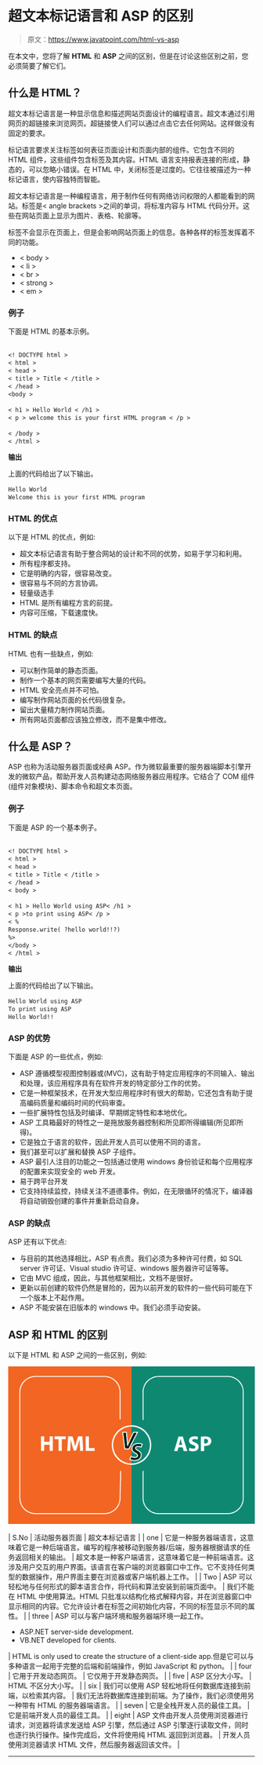 # 超文本标记语言和 ASP 的区别

> 原文：<https://www.javatpoint.com/html-vs-asp>

在本文中，您将了解 **HTML** 和 **ASP** 之间的区别，但是在讨论这些区别之前，您必须简要了解它们。

## 什么是 HTML？

超文本标记语言是一种显示信息和描述网站页面设计的编程语言。超文本通过引用网页的超链接来浏览网页。超链接使人们可以通过点击它去任何网站。这样做没有固定的要求。

标记语言要求关注标签如何表征页面设计和页面内部的组件。它包含不同的 HTML 组件，这些组件包含标签及其内容。HTML 语言支持报表连接的形成，静态的，可以忽略小错误。在 HTML 中，关闭标签是过度的。它往往被描述为一种标记语言，使内容独特而智能。

超文本标记语言是一种编程语言，用于制作任何有网络访问权限的人都能看到的网站。标签是< angle brackets >之间的单词，将标准内容与 HTML 代码分开。这些在网站页面上显示为图片、表格、轮廓等。

标签不会显示在页面上，但是会影响网站页面上的信息。各种各样的标签发挥着不同的功能。

*   < body >
*   < li >
*   < br >
*   < strong >
*   < em >

### 例子

下面是 HTML 的基本示例。

```

<! DOCTYPE html >
< html >
< head >
< title > Title < /title >
< /head >
<body >

< h1 > Hello World < /h1 >
< p > welcome this is your first HTML program < /p >

< /body >
< /html >

```

**输出**

上面的代码给出了以下输出。

```
Hello World
Welcome this is your first HTML program

```

### HTML 的优点

以下是 HTML 的优点，例如:

*   超文本标记语言有助于整合网站的设计和不同的优势，如易于学习和利用。
*   所有程序都支持。
*   它是明确的内容，很容易改变。
*   很容易与不同的方言协调。
*   轻量级选手
*   HTML 是所有编程方言的前提。
*   内容可压缩，下载速度快。

### HTML 的缺点

HTML 也有一些缺点，例如:

*   可以制作简单的静态页面。
*   制作一个基本的网页需要编写大量的代码。
*   HTML 安全亮点并不可怕。
*   编写制作网站页面的长代码很复杂。
*   留出大量精力制作网站页面。
*   所有网站页面都应该独立修改，而不是集中修改。

## 什么是 ASP？

ASP 也称为活动服务器页面或经典 ASP。作为微软最重要的服务器端脚本引擎开发的微软产品，帮助开发人员构建动态网络服务器应用程序。它结合了 COM 组件(组件对象模块)、脚本命令和超文本页面。

### 例子

下面是 ASP 的一个基本例子。

```

<! DOCTYPE html >
< html >
< head >
< title > Title < /title >
< /head >
< body >

< h1 > Hello World using ASP< /h1 >
< p >to print using ASP< /p >
< % 
Response.write( ?hello world!!?)
%>
</body >
< /html >

```

**输出**

上面的代码给出了以下输出。

```
Hello World using ASP
To print using ASP
Hello World!!

```

### ASP 的优势

下面是 ASP 的一些优点，例如:

*   ASP 遵循模型视图控制器或(MVC)，这有助于特定应用程序的不同输入、输出和处理，该应用程序具有在软件开发的特定部分工作的优势。
*   它是一种框架技术，在开发大型应用程序时有很大的帮助，它还包含有助于提高编码质量和编码时间的代码审查。
*   一些扩展特性包括及时编译、早期绑定特性和本地优化。
*   ASP 工具箱最好的特性之一是拖放服务器控制和所见即所得编辑(所见即所得)。
*   它是独立于语言的软件，因此开发人员可以使用不同的语言。
*   我们甚至可以扩展和替换 ASP 子组件。
*   ASP 最引人注目的功能之一包括通过使用 windows 身份验证和每个应用程序的配置来实现安全的 web 开发。
*   易于跨平台开发
*   它支持持续监控，持续关注不道德事件。例如，在无限循环的情况下，编译器将自动销毁创建的事件并重新启动自身。

### ASP 的缺点

ASP 还有以下优点:

*   与目前的其他选择相比，ASP 有点贵。我们必须为多种许可付费，如 SQL server 许可证、Visual studio 许可证、windows 服务器许可证等等。
*   它由 MVC 组成，因此，与其他框架相比，文档不是很好。
*   更新以前创建的软件仍然是冒险的，因为以前开发的软件的一些代码可能在下一个版本上不起作用。
*   ASP 不能安装在旧版本的 windows 中。我们必须手动安装。

## ASP 和 HTML 的区别

以下是 HTML 和 ASP 之间的一些区别，例如:

![Difference between HTML and ASP](img/89ab2bd398c3736f752dcdb26118f69c.png)

| S.No | 活动服务器页面 | 超文本标记语言 |
| one | 它是一种服务器端语言，这意味着它是一种后端语言。编写的程序被移动到服务器/后端，服务器根据请求的任务返回相关的输出。 | 超文本是一种客户端语言，这意味着它是一种前端语言。这涉及用户交互的用户界面。该语言在客户端的浏览器窗口中工作。它不支持任何类型的数据操作，用户界面主要在浏览器或客户端机器上工作。 |
| Two | ASP 可以轻松地与任何形式的脚本语言合作，将代码和算法安装到前端页面中。 | 我们不能在 HTML 中使用算法。HTML 只批准以结构化格式解释内容，并在浏览器窗口中显示相同的内容。它允许设计者在标签之间初始化内容，不同的标签显示不同的属性。 |
| three | ASP 可以与客户端环境和服务器端环境一起工作。

*   ASP.NET server-side development.
*   VB.NET developed for clients.

 | HTML is only used to create the structure of a client-side app.但是它可以与多种语言一起用于完整的后端和前端操作，例如 JavaScript 和 python。 |
| four | 它用于开发动态网页。 | 它仅用于开发静态网页。 |
| five | ASP 区分大小写。 | HTML 不区分大小写。 |
| six | 我们可以使用 ASP 轻松地将任何数据库连接到前端，以检索其内容。 | 我们无法将数据库连接到前端。为了操作，我们必须使用另一种带有 HTML 的服务器端语言。 |
| seven | 它是全栈开发人员的最佳工具。 | 它是前端开发人员的最佳工具。 |
| eight | ASP 文件由开发人员使用浏览器进行请求，浏览器将请求发送给 ASP 引擎，然后通过 ASP 引擎逐行读取文件，同时也逐行执行操作。操作完成后，文件将使用纯 HTML 返回到浏览器。 | 开发人员使用浏览器请求 HTML 文件，然后服务器返回该文件。 |

* * *